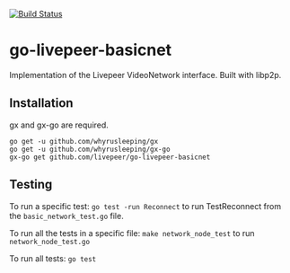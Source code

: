 [![Build Status](https://circleci.com/gh/livepeer/go-livepeer-basicnet.svg?style=shield&circle-token=e33534f6f4e2a6af19bb1596d7b72767a246cbab)](https://circleci.com/gh/livepeer/go-livepeer-basicnet/tree/master)

# go-livepeer-basicnet
Implementation of the Livepeer VideoNetwork interface.  Built with libp2p.

## Installation
gx and gx-go are required.

```
go get -u github.com/whyrusleeping/gx
go get -u github.com/whyrusleeping/gx-go
gx-go get github.com/livepeer/go-livepeer-basicnet
```

## Testing
To run a specific test: `go test -run Reconnect` to run TestReconnect from the
`basic_network_test.go` file.

To run all the tests in a specific file: `make network_node_test` to run
`network_node_test.go`

To run all tests: `go test`
